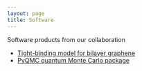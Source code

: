 ```yaml
---
layout: page
title: Software
---
```


Software products from our collaboration

* [Tight-binding model for bilayer graphene](https://github.com/qmc-hamm/bilayer_tight_binding)
* [PyQMC quantum Monte Carlo package](https://github.com/wagnergroup/pyqmc)